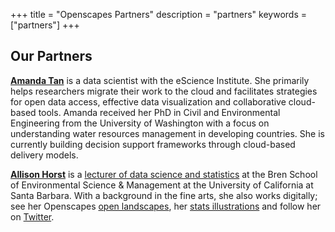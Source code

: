 +++
title = "Openscapes Partners"
description = "partners"
keywords = ["partners"]
+++


## Our Partners

**[Amanda Tan](https://escience.washington.edu/people/amanda-tan/)** is a data scientist with the eScience Institute. She primarily helps researchers migrate their work to the cloud and facilitates strategies for open data access, effective data visualization and collaborative cloud-based tools. Amanda received her PhD in Civil and Environmental Engineering from the University of Washington with a focus on understanding water resources management in developing countries. She is currently building decision support frameworks through cloud-based delivery models.

**[Allison Horst](https://www.allisonhorst.com/)** is a [lecturer of data science and statistics](https://www.bren.ucsb.edu/people/Faculty/allison_horst.htm) at the Bren School of Environmental Science & Management at the University of California at Santa Barbara. With a background in the fine arts, she also works digitally; see her Openscapes [open landscapes](/gallery), her [stats illustrations](https://github.com/allisonhorst/stats-illustrations) and follow her on [Twitter](https://twitter.com/allison_horst). 

<br>

<!---
Sean Kross
Tara Robertson
2i2c
Carpentries

--->